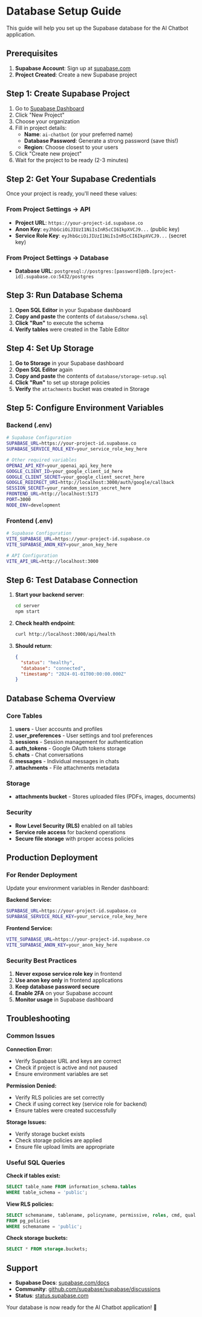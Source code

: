# Database Setup Guide

This guide will help you set up the Supabase database for the AI Chatbot application.

## Prerequisites

1. **Supabase Account**: Sign up at [supabase.com](https://supabase.com)
2. **Project Created**: Create a new Supabase project

## Step 1: Create Supabase Project

1. Go to [Supabase Dashboard](https://app.supabase.com)
2. Click "New Project"
3. Choose your organization
4. Fill in project details:
   - **Name**: `ai-chatbot` (or your preferred name)
   - **Database Password**: Generate a strong password (save this!)
   - **Region**: Choose closest to your users
5. Click "Create new project"
6. Wait for the project to be ready (2-3 minutes)

## Step 2: Get Your Supabase Credentials

Once your project is ready, you'll need these values:

### From Project Settings → API
- **Project URL**: `https://your-project-id.supabase.co`
- **Anon Key**: `eyJhbGciOiJIUzI1NiIsInR5cCI6IkpXVCJ9...` (public key)
- **Service Role Key**: `eyJhbGciOiJIUzI1NiIsInR5cCI6IkpXVCJ9...` (secret key)

### From Project Settings → Database
- **Database URL**: `postgresql://postgres:[password]@db.[project-id].supabase.co:5432/postgres`

## Step 3: Run Database Schema

1. **Open SQL Editor** in your Supabase dashboard
2. **Copy and paste** the contents of `database/schema.sql`
3. **Click "Run"** to execute the schema
4. **Verify tables** were created in the Table Editor

## Step 4: Set Up Storage

1. **Go to Storage** in your Supabase dashboard
2. **Open SQL Editor** again
3. **Copy and paste** the contents of `database/storage-setup.sql`
4. **Click "Run"** to set up storage policies
5. **Verify** the `attachments` bucket was created in Storage

## Step 5: Configure Environment Variables

### Backend (.env)
```bash
# Supabase Configuration
SUPABASE_URL=https://your-project-id.supabase.co
SUPABASE_SERVICE_ROLE_KEY=your_service_role_key_here

# Other required variables
OPENAI_API_KEY=your_openai_api_key_here
GOOGLE_CLIENT_ID=your_google_client_id_here
GOOGLE_CLIENT_SECRET=your_google_client_secret_here
GOOGLE_REDIRECT_URI=http://localhost:3000/auth/google/callback
SESSION_SECRET=your_random_session_secret_here
FRONTEND_URL=http://localhost:5173
PORT=3000
NODE_ENV=development
```

### Frontend (.env)
```bash
# Supabase Configuration
VITE_SUPABASE_URL=https://your-project-id.supabase.co
VITE_SUPABASE_ANON_KEY=your_anon_key_here

# API Configuration
VITE_API_URL=http://localhost:3000
```

## Step 6: Test Database Connection

1. **Start your backend server**:
   ```bash
   cd server
   npm start
   ```

2. **Check health endpoint**:
   ```bash
   curl http://localhost:3000/api/health
   ```

3. **Should return**:
   ```json
   {
     "status": "healthy",
     "database": "connected",
     "timestamp": "2024-01-01T00:00:00.000Z"
   }
   ```

## Database Schema Overview

### Core Tables

1. **users** - User accounts and profiles
2. **user_preferences** - User settings and tool preferences
3. **sessions** - Session management for authentication
4. **auth_tokens** - Google OAuth tokens storage
5. **chats** - Chat conversations
6. **messages** - Individual messages in chats
7. **attachments** - File attachments metadata

### Storage

- **attachments bucket** - Stores uploaded files (PDFs, images, documents)

### Security

- **Row Level Security (RLS)** enabled on all tables
- **Service role access** for backend operations
- **Secure file storage** with proper access policies

## Production Deployment

### For Render Deployment

Update your environment variables in Render dashboard:

**Backend Service:**
```bash
SUPABASE_URL=https://your-project-id.supabase.co
SUPABASE_SERVICE_ROLE_KEY=your_service_role_key_here
```

**Frontend Service:**
```bash
VITE_SUPABASE_URL=https://your-project-id.supabase.co
VITE_SUPABASE_ANON_KEY=your_anon_key_here
```

### Security Best Practices

1. **Never expose service role key** in frontend
2. **Use anon key only** in frontend applications
3. **Keep database password secure**
4. **Enable 2FA** on your Supabase account
5. **Monitor usage** in Supabase dashboard

## Troubleshooting

### Common Issues

**Connection Error:**
- Verify Supabase URL and keys are correct
- Check if project is active and not paused
- Ensure environment variables are set

**Permission Denied:**
- Verify RLS policies are set correctly
- Check if using correct key (service role for backend)
- Ensure tables were created successfully

**Storage Issues:**
- Verify storage bucket exists
- Check storage policies are applied
- Ensure file upload limits are appropriate

### Useful SQL Queries

**Check if tables exist:**
```sql
SELECT table_name FROM information_schema.tables 
WHERE table_schema = 'public';
```

**View RLS policies:**
```sql
SELECT schemaname, tablename, policyname, permissive, roles, cmd, qual 
FROM pg_policies 
WHERE schemaname = 'public';
```

**Check storage buckets:**
```sql
SELECT * FROM storage.buckets;
```

## Support

- **Supabase Docs**: [supabase.com/docs](https://supabase.com/docs)
- **Community**: [github.com/supabase/supabase/discussions](https://github.com/supabase/supabase/discussions)
- **Status**: [status.supabase.com](https://status.supabase.com)

Your database is now ready for the AI Chatbot application! 🚀